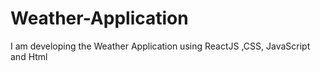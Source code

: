 # Weather-Application
I am developing the Weather Application using ReactJS ,CSS, JavaScript and Html
